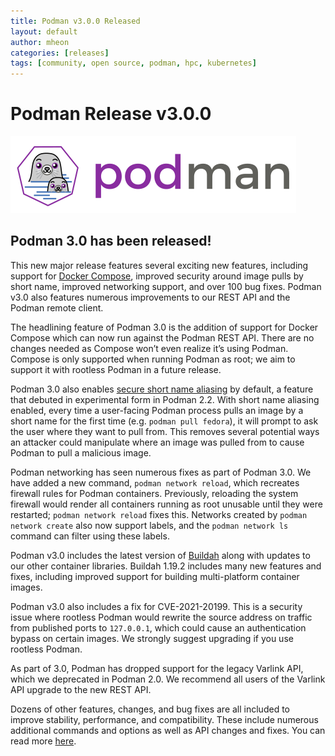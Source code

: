 ```yaml
---
title: Podman v3.0.0 Released
layout: default
author: mheon
categories: [releases]
tags: [community, open source, podman, hpc, kubernetes]
---
```


# Podman Release v3.0.0

![podman logo](../static/vectors/raw/podman.svg)

## Podman 3.0 has been released!

This new major release features several exciting new features, including support for [Docker Compose](https://www.redhat.com/sysadmin/podman-docker-compose), improved security around image pulls by short name, improved networking support, and over 100 bug fixes. Podman v3.0 also features numerous improvements to our REST API and the Podman remote client.
<!--readmore-->

The headlining feature of Podman 3.0 is the addition of support for Docker Compose which can now run against the Podman REST API. There are no changes needed as Compose won’t even realize it’s using Podman. Compose is only supported when running Podman as root; we aim to support it with rootless Podman in a future release.

Podman 3.0 also enables [secure short name aliasing](https://www.redhat.com/sysadmin/container-image-short-names) by default, a feature that debuted in experimental form in Podman 2.2. With short name aliasing enabled, every time a user-facing Podman process pulls an image by a short name for the first time (e.g. `podman pull fedora`), it will prompt to ask the user where they want to pull from. This removes several potential ways an attacker could manipulate where an image was pulled from to cause Podman to pull a malicious image.

Podman networking has seen numerous fixes as part of Podman 3.0. We have added a new command, `podman network reload`, which recreates firewall rules for Podman containers. Previously, reloading the system firewall would render all containers running as root unusable until they were restarted; `podman network reload` fixes this. Networks created by `podman network create` also now support labels, and the `podman network ls` command can filter using these labels.

Podman v3.0 includes the latest version of [Buildah](https://buildah.io) along with updates to our other container libraries. Buildah 1.19.2 includes many new features and fixes, including improved support for building multi-platform container images.

Podman v3.0 also includes a fix for CVE-2021-20199. This is a security issue where rootless Podman would rewrite the source address on traffic from published ports to `127.0.0.1`, which could cause an authentication bypass on certain images. We strongly suggest upgrading if you use rootless Podman.

As part of 3.0, Podman has dropped support for the legacy Varlink API, which we deprecated in Podman 2.0. We recommend all users of the Varlink API upgrade to the new REST API.

Dozens of other features, changes, and bug fixes are all included to improve stability, performance, and compatibility. These include numerous additional commands and options as well as API changes and fixes. You can read more [here](https://github.com/containers/podman/releases/tag/v3.0.0).
